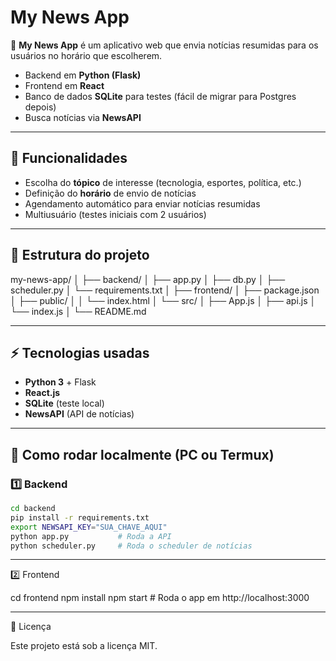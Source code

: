 # My News App

📰 **My News App** é um aplicativo web que envia notícias resumidas para os usuários no horário que escolherem.  

- Backend em **Python (Flask)**  
- Frontend em **React**  
- Banco de dados **SQLite** para testes (fácil de migrar para Postgres depois)  
- Busca notícias via **NewsAPI**  

---

## 🔹 Funcionalidades

- Escolha do **tópico** de interesse (tecnologia, esportes, política, etc.)  
- Definição do **horário** de envio de notícias  
- Agendamento automático para enviar notícias resumidas  
- Multiusuário (testes iniciais com 2 usuários)  

---

## 📂 Estrutura do projeto

my-news-app/
│
├── backend/
│   ├── app.py
│   ├── db.py
│   ├── scheduler.py
│   └── requirements.txt
│
├── frontend/
│   ├── package.json
│   ├── public/
│   │   └── index.html
│   └── src/
│       ├── App.js
│       ├── api.js
│       └── index.js
│
└── README.md

---

## ⚡ Tecnologias usadas

- **Python 3** + Flask  
- **React.js**  
- **SQLite** (teste local)  
- **NewsAPI** (API de notícias)  

---

## 🚀 Como rodar localmente (PC ou Termux)

### 1️⃣ Backend
```bash
cd backend
pip install -r requirements.txt
export NEWSAPI_KEY="SUA_CHAVE_AQUI"
python app.py           # Roda a API
python scheduler.py     # Roda o scheduler de notícias
```

---


2️⃣ Frontend

cd frontend
npm install
npm start               # Roda o app em http://localhost:3000


---



📄 Licença

Este projeto está sob a licença MIT.
